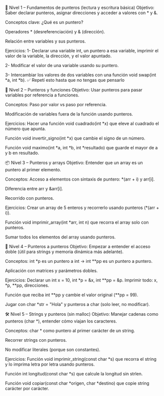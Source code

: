 🧩 Nivel 1 – Fundamentos de punteros (lectura y escritura básica)
Objetivo: Saber declarar punteros, asignar direcciones y acceder a valores con * y &.

Conceptos clave:
¿Qué es un puntero?

Operadores * (desreferenciación) y & (dirección).

Relación entre variables y sus punteros.

Ejercicios:
1- Declarar una variable int, un puntero a esa variable, imprimir el valor de la variable, la dirección, y el valor apuntado.

2- Modificar el valor de una variable usando su puntero.

3- Intercambiar los valores de dos variables con una función void swap(int *a, int *b).
✅ Repetí esto hasta que no tengas que pensarlo

🔁 Nivel 2 – Punteros y funciones
Objetivo: Usar punteros para pasar variables por referencia a funciones.

Conceptos:
Paso por valor vs paso por referencia.

Modificación de variables fuera de la función usando punteros.

Ejercicios:
Hacer una función void cuadrado(int *x) que eleve al cuadrado el número que apunta.

Función void invertir_signo(int *x) que cambie el signo de un número.

Función void maximo(int *a, int *b, int *resultado) que guarde el mayor de a y b en resultado.

📦 Nivel 3 – Punteros y arrays
Objetivo: Entender que un array es un puntero al primer elemento.

Conceptos:
Acceso a elementos con sintaxis de puntero: *(arr + i) y arr[i].

Diferencia entre arr y &arr[i].

Recorrido con punteros.

Ejercicios:
Crear un array de 5 enteros y recorrerlo usando punteros (*(arr + i)).

Función void imprimir_array(int *arr, int n) que recorra el array solo con punteros.

Sumar todos los elementos del array usando punteros.

🔄 Nivel 4 – Punteros a punteros
Objetivo: Empezar a entender el acceso doble (útil para strings y memoria dinámica más adelante).

Conceptos:
int *p es un puntero a int → int **pp es un puntero a puntero.

Aplicación con matrices y parámetros dobles.

Ejercicios:
Declarar un int x = 10, int *p = &x, int **pp = &p. Imprimir todo: x, *p, **pp, direcciones.

Función que reciba int **pp y cambie el valor original (**pp = 99).

Jugar con char *str = "Hola" y punteros a char (solo leer, no modificar).

🛠️ Nivel 5 – Strings y punteros (sin malloc)
Objetivo: Manejar cadenas como punteros (char *), entender cómo viajan los caracteres.

Conceptos:
char * como puntero al primer carácter de un string.

Recorrer strings con punteros.

No modificar literales (porque son constantes).

Ejercicios:
Función void imprimir_string(const char *s) que recorra el string y lo imprima letra por letra usando punteros.

Función int longitud(const char *s) que calcule la longitud sin strlen.

Función void copiar(const char *origen, char *destino) que copie string carácter por carácter.